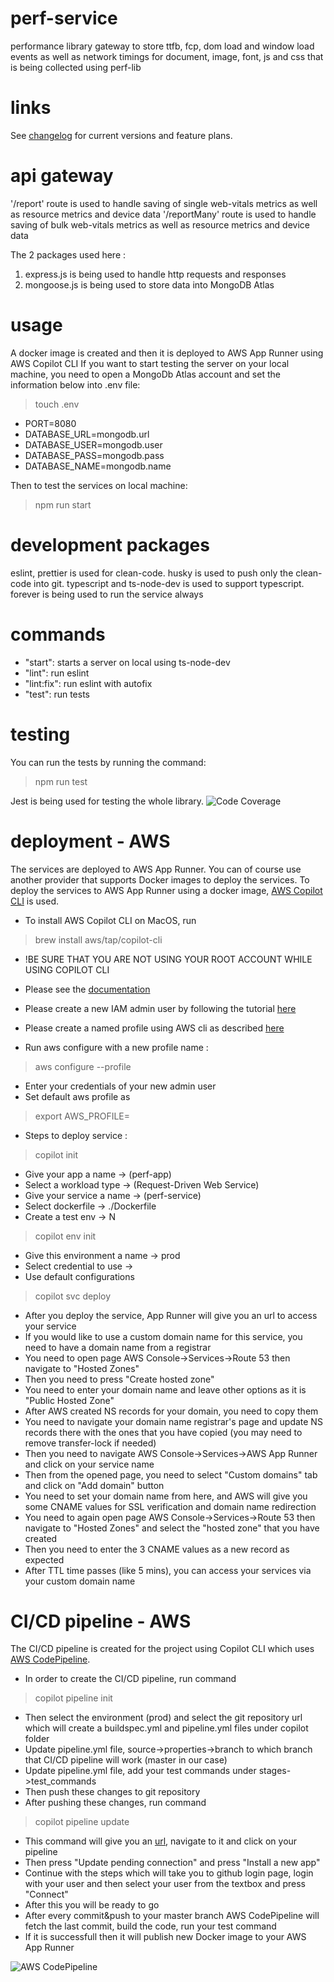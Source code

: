 # perf-service
performance library gateway to store ttfb, fcp, dom load and window load events as well as network timings for document, image, font, js and css that is being collected using perf-lib

# links
See [changelog](./CHANGELOG.md) for current versions and feature plans.

# api gateway
'/report' route is used to handle saving of single web-vitals metrics as well as resource metrics and device data
'/reportMany' route is used to handle saving of bulk web-vitals metrics as well as resource metrics and device data 

The 2 packages used here :
1. express.js is being used to handle http requests and responses
2. mongoose.js is being used to store data into MongoDB Atlas

# usage
A docker image is created and then it is deployed to AWS App Runner using AWS Copilot CLI
If you want to start testing the server on your local machine, you need to open a MongoDb Atlas account and set the information below into .env file:
> touch .env
- PORT=8080
- DATABASE_URL=mongodb.url
- DATABASE_USER=mongodb.user
- DATABASE_PASS=mongodb.pass
- DATABASE_NAME=mongodb.name

Then to test the services on local machine:
> npm run start

# development packages
eslint, prettier is used for clean-code.
husky is used to push only the clean-code into git.
typescript and ts-node-dev is used to support typescript.
forever is being used to run the service always

# commands
- "start": starts a server on local using ts-node-dev
- "lint": run eslint
- "lint:fix": run eslint with autofix
- "test": run tests

# testing
You can run the tests by running the command:
> npm run test

Jest is being used for testing the whole library.
![Code Coverage](./assets/test-coverage.png)

# deployment - AWS
The services are deployed to AWS App Runner. You can of course use another provider that supports Docker images to deploy the services.
To deploy the services to AWS App Runner using a docker image, [AWS Copilot CLI](https://github.com/aws/copilot-cli) is used.
- To install AWS Copilot CLI on MacOS, run
> brew install aws/tap/copilot-cli

- !BE SURE THAT YOU ARE NOT USING YOUR ROOT ACCOUNT WHILE USING COPILOT CLI
- Please see the [documentation](https://github.com/aws/copilot-cli/blob/mainline/site/content/docs/credentials.en.md)
- Please create a new IAM admin user by following the tutorial [here](https://docs.aws.amazon.com/IAM/latest/UserGuide/getting-started_create-admin-group.html)
- Please create a named profile using AWS cli as described [here](https://docs.aws.amazon.com/cli/latest/userguide/cli-configure-profiles.html)

- Run aws configure with a new profile name :
> aws configure --profile <profilename>
- Enter your credentials of your new admin user
- Set default aws profile as <profilename>
> export AWS_PROFILE=<profilename>

- Steps to deploy service :
> copilot init
- Give your app a name      -> (perf-app)
- Select a workload type    -> (Request-Driven Web Service)
- Give your service a name  -> (perf-service)
- Select dockerfile         -> ./Dockerfile
- Create a test env         -> N
> copilot env init
- Give this environment a name  -> prod
- Select credential to use      -> <profilename>
- Use default configurations
> copilot svc deploy

- After you deploy the service, App Runner will give you an url to access your service
- If you would like to use a custom domain name for this service, you need to have a domain name from a registrar
- You need to open page AWS Console->Services->Route 53 then navigate to "Hosted Zones"
- Then you need to press "Create hosted zone" 
- You need to enter your domain name and leave other options as it is "Public Hosted Zone"
- After AWS created NS records for your domain, you need to copy them
- You need to navigate your domain name registrar's page and update NS records there with the ones that you have copied (you may need to remove transfer-lock if needed)
- Then you need to navigate AWS Console->Services->AWS App Runner and click on your service name
- Then from the opened page, you need to select "Custom domains" tab and click on "Add domain" button
- You need to set your domain name from here, and AWS will give you some CNAME values for SSL verification and domain name redirection
- You need to again open page AWS Console->Services->Route 53 then navigate to "Hosted Zones" and select the "hosted zone" that you have created
- Then you need to enter the 3 CNAME values as a new record as expected
- After TTL time passes (like 5 mins), you can access your services via your custom domain name

# CI/CD pipeline - AWS
The CI/CD pipeline is created for the project using Copilot CLI which uses [AWS CodePipeline](https://aws.amazon.com/blogs/containers/enabling-continuous-workflows-for-aws-app-runner-service-with-persistency-using-aws-copilot-cli/).
- In order to create the CI/CD pipeline, run command
> copilot pipeline init
- Then select the environment (prod) and select the git repository url which will create a buildspec.yml and pipeline.yml files under copilot folder
- Update pipeline.yml file, source->properties->branch to which branch that CI/CD pipeline will work (master in our case)
- Update pipeline.yml file, add your test commands under stages->test_commands
- Then push these changes to git repository
- After pushing these changes, run command
> copilot pipeline update
- This command will give you an [url](https://console.aws.amazon.com/codesuite/settings/connections), navigate to it and click on your pipeline
- Then press "Update pending connection" and press "Install a new app"
- Continue with the steps which will take you to github login page, login with your user and then select your user from the textbox and press "Connect"
- After this you will be ready to go
- After every commit&push to your master branch AWS CodePipeline will fetch the last commit, build the code, run your test command
- If it is successfull then it will publish new Docker image to your AWS App Runner

![AWS CodePipeline](./assets/code-pipeline.png)